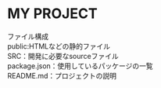 # MY PROJECT
ファイル構成  
public:HTMLなどの静的ファイル  
SRC：開発に必要なsourceファイル  
package.json：使用しているパッケージの一覧  
README.md：プロジェクトの説明  

